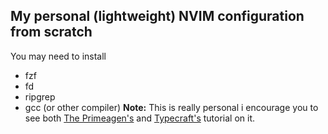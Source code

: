 ## My personal (lightweight) NVIM configuration from scratch
You may need to install
- fzf
- fd
- ripgrep
- gcc (or other compiler)
**Note:** This is really personal i encourage you to see both [The Primeagen's](https://www.youtube.com/watch?v=c0Xmd4PGino) and [Typecraft's](https://www.youtube.com/watch?v=zHTeCSVAFNY&list=PLsz00TDipIffreIaUNk64KxTIkQaGguqn) tutorial on it.
